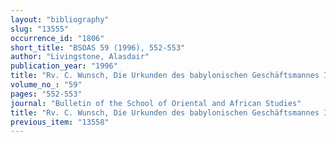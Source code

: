 ```yaml
---
layout: "bibliography"
slug: "13555"
occurrence_id: "1806"
short_title: "BSOAS 59 (1996), 552-553"
author: "Livingstone, Alasdair"
publication_year: "1996"
title: "Rv. C. Wunsch, Die Urkunden des babylonischen Geschäftsmannes Iddin-Marduk (CM 3, 1993)"
volume_no_: "59"
pages: "552-553"
journal: "Bulletin of the School of Oriental and African Studies"
title: "Rv. C. Wunsch, Die Urkunden des babylonischen Geschäftsmannes Iddin-Marduk (CM 3, 1993)"
previous_item: "13558"
---
```


